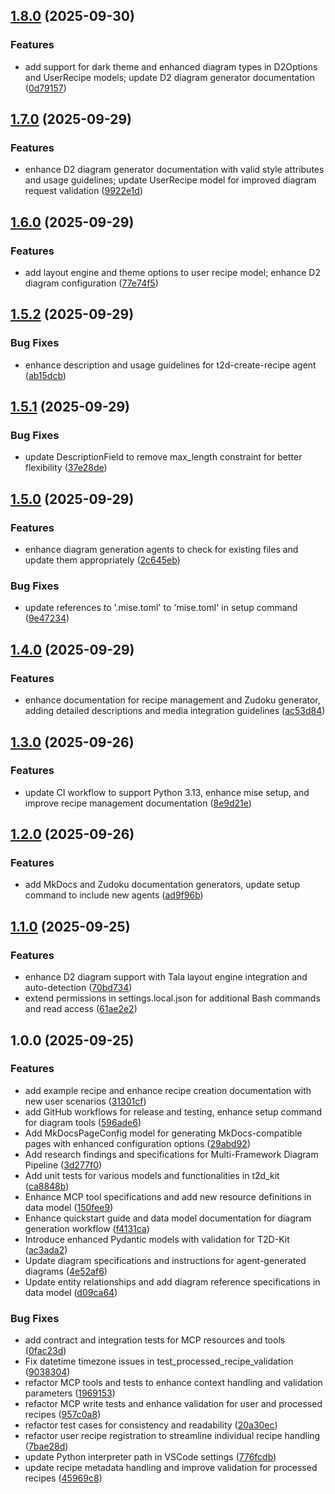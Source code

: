 ## [1.8.0](https://github.com/afterthought/t2d-kit/compare/v1.7.0...v1.8.0) (2025-09-30)

### Features

* add support for dark theme and enhanced diagram types in D2Options and UserRecipe models; update D2 diagram generator documentation ([0d79157](https://github.com/afterthought/t2d-kit/commit/0d791577de540c5f74c8a3be0697c337afa6e128))

## [1.7.0](https://github.com/afterthought/t2d-kit/compare/v1.6.0...v1.7.0) (2025-09-29)

### Features

* enhance D2 diagram generator documentation with valid style attributes and usage guidelines; update UserRecipe model for improved diagram request validation ([9922e1d](https://github.com/afterthought/t2d-kit/commit/9922e1dde26e0de3add2652e1e5dc067a38f4fb1))

## [1.6.0](https://github.com/afterthought/t2d-kit/compare/v1.5.2...v1.6.0) (2025-09-29)

### Features

* add layout engine and theme options to user recipe model; enhance D2 diagram configuration ([77e74f5](https://github.com/afterthought/t2d-kit/commit/77e74f58e4bc2b9280e2dd1bab98093ca208e788))

## [1.5.2](https://github.com/afterthought/t2d-kit/compare/v1.5.1...v1.5.2) (2025-09-29)

### Bug Fixes

* enhance description and usage guidelines for t2d-create-recipe agent ([ab15dcb](https://github.com/afterthought/t2d-kit/commit/ab15dcb3916181bf87e964c3cf224cc65c9c3aa5))

## [1.5.1](https://github.com/afterthought/t2d-kit/compare/v1.5.0...v1.5.1) (2025-09-29)

### Bug Fixes

* update DescriptionField to remove max_length constraint for better flexibility ([37e28de](https://github.com/afterthought/t2d-kit/commit/37e28de12f57d07cdb55d0a40c7922e2ad9f12e1))

## [1.5.0](https://github.com/afterthought/t2d-kit/compare/v1.4.0...v1.5.0) (2025-09-29)

### Features

* enhance diagram generation agents to check for existing files and update them appropriately ([2c645eb](https://github.com/afterthought/t2d-kit/commit/2c645eb0842f403742740306756d65dcb66ffe05))

### Bug Fixes

* update references to '.mise.toml' to 'mise.toml' in setup command ([9e47234](https://github.com/afterthought/t2d-kit/commit/9e47234ba9c58dcbb770119a5b75d0501eea52c3))

## [1.4.0](https://github.com/afterthought/t2d-kit/compare/v1.3.0...v1.4.0) (2025-09-29)

### Features

* enhance documentation for recipe management and Zudoku generator, adding detailed descriptions and media integration guidelines ([ac53d84](https://github.com/afterthought/t2d-kit/commit/ac53d84933fcf7fb97e28e821193d50aa8a5d7f9))

## [1.3.0](https://github.com/afterthought/t2d-kit/compare/v1.2.0...v1.3.0) (2025-09-26)

### Features

* update CI workflow to support Python 3.13, enhance mise setup, and improve recipe management documentation ([8e9d21e](https://github.com/afterthought/t2d-kit/commit/8e9d21eee005a6e07f12d286fb0219cdf162fc30))

## [1.2.0](https://github.com/afterthought/t2d-kit/compare/v1.1.0...v1.2.0) (2025-09-26)

### Features

* add MkDocs and Zudoku documentation generators, update setup command to include new agents ([ad9f96b](https://github.com/afterthought/t2d-kit/commit/ad9f96b869daa6337dc2e36c41ced484ad5dd64b))

## [1.1.0](https://github.com/afterthought/t2d-kit/compare/v1.0.0...v1.1.0) (2025-09-25)

### Features

* enhance D2 diagram support with Tala layout engine integration and auto-detection ([70bd734](https://github.com/afterthought/t2d-kit/commit/70bd7344f42358522f7aaa38bea69e8119d0011b))
* extend permissions in settings.local.json for additional Bash commands and read access ([61ae2e2](https://github.com/afterthought/t2d-kit/commit/61ae2e26c98e9c34d42cf3e3f47718091cc82d83))

## 1.0.0 (2025-09-25)

### Features

* add example recipe and enhance recipe creation documentation with new user scenarios ([31301cf](https://github.com/afterthought/t2d-kit/commit/31301cfdba43cca2f71d688937541dbd35405409))
* add GitHub workflows for release and testing, enhance setup command for diagram tools ([596ade6](https://github.com/afterthought/t2d-kit/commit/596ade6456b0cbe174b81fe33a761329014c220f))
* Add MkDocsPageConfig model for generating MkDocs-compatible pages with enhanced configuration options ([29abd92](https://github.com/afterthought/t2d-kit/commit/29abd9203814599e62225590c3d3e9a81ed1b28e))
* Add research findings and specifications for Multi-Framework Diagram Pipeline ([3d277f0](https://github.com/afterthought/t2d-kit/commit/3d277f0b3a7ebd2aaa768eff652c60d71ec61bce))
* Add unit tests for various models and functionalities in t2d_kit ([ca8848b](https://github.com/afterthought/t2d-kit/commit/ca8848bee1c133d30d54638099858ec04637f321))
* Enhance MCP tool specifications and add new resource definitions in data model ([150fee9](https://github.com/afterthought/t2d-kit/commit/150fee9d8f2967c79e78ae7256182c68fc835d22))
* Enhance quickstart guide and data model documentation for diagram generation workflow ([f4131ca](https://github.com/afterthought/t2d-kit/commit/f4131caaf8ab1392204d8f072a3893f9c56e4d38))
* Introduce enhanced Pydantic models with validation for T2D-Kit ([ac3ada2](https://github.com/afterthought/t2d-kit/commit/ac3ada2cc6c30bfcfe531c021815b40af6bb4258))
* Update diagram specifications and instructions for agent-generated diagrams ([4e52af6](https://github.com/afterthought/t2d-kit/commit/4e52af69cc539cbbe0a1642b255073724bfe2240))
* Update entity relationships and add diagram reference specifications in data model ([d09ca64](https://github.com/afterthought/t2d-kit/commit/d09ca64d0e9e70e485f8240def27934d5b283e35))

### Bug Fixes

* add contract and integration tests for MCP resources and tools ([0fac23d](https://github.com/afterthought/t2d-kit/commit/0fac23dd625d3038c0b48e84b7151afd823f8a50))
* Fix datetime timezone issues in test_processed_recipe_validation ([9038304](https://github.com/afterthought/t2d-kit/commit/9038304d8d1dc10c7f5842de9a7d9f5060e56f2b))
* refactor MCP tools and tests to enhance context handling and validation parameters ([1969153](https://github.com/afterthought/t2d-kit/commit/1969153fb9c1849085fcba8d181aeb8bb1852adb))
* refactor MCP write tests and enhance validation for user and processed recipes ([957c0a8](https://github.com/afterthought/t2d-kit/commit/957c0a8a69c42a59aa78ca78887a6deb5982dd16))
* refactor test cases for consistency and readability ([20a30ec](https://github.com/afterthought/t2d-kit/commit/20a30ecda7ae18283075177f4171c2772e33c632))
* refactor user recipe registration to streamline individual recipe handling ([7bae28d](https://github.com/afterthought/t2d-kit/commit/7bae28d90412d79ee4af5a5cc0b21133892c9026))
* update Python interpreter path in VSCode settings ([776fcdb](https://github.com/afterthought/t2d-kit/commit/776fcdbd8da0d8e210953b206fff2a9e41c0f3db))
* update recipe metadata handling and improve validation for processed recipes ([45969c8](https://github.com/afterthought/t2d-kit/commit/45969c8c5e20b11fcc6640d4763db8b262f4df2c))
